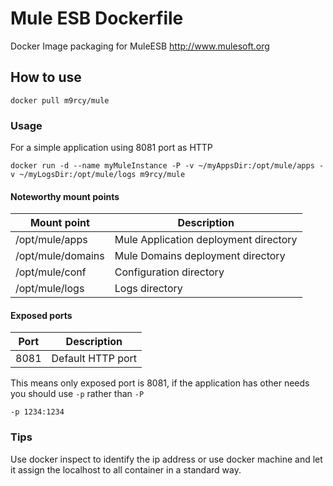 # Mule ESB Dockerfile
Docker Image packaging for MuleESB http://www.mulesoft.org


## How to use
```
docker pull m9rcy/mule
```

### Usage

For a simple application using 8081 port as HTTP

```
docker run -d --name myMuleInstance -P -v ~/myAppsDir:/opt/mule/apps -v ~/myLogsDir:/opt/mule/logs m9rcy/mule
```

#### Noteworthy mount points

| Mount point       | Description                                                     |
|------------------ |-----------------------------------------------------------------|
|/opt/mule/apps     | Mule Application deployment directory                           |
|/opt/mule/domains  | Mule Domains deployment directory                               |
|/opt/mule/conf     | Configuration directory                                         |
|/opt/mule/logs     | Logs directory                                                  |


#### Exposed ports

| Port | Description                                                     |
|----- |-----------------------------------------------------------------|
| 8081 | Default HTTP port                                               |


This means only exposed port is 8081, if the application has other needs you should use `-p` rather than `-P` 

```
-p 1234:1234
````

### Tips

Use docker inspect to identify the ip address or use docker machine and let it assign the localhost to all container in a standard way.

